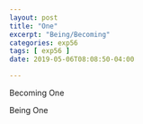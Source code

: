 ```yaml
---
layout: post
title: "One"
excerpt: "Being/Becoming"
categories: exp56
tags: [ exp56 ]
date: 2019-05-06T08:08:50-04:00

---
```


Becoming One

Being One
